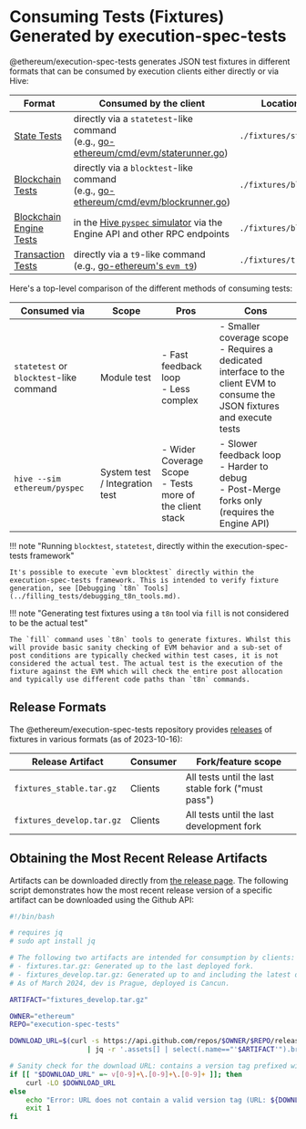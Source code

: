 # Consuming Tests (Fixtures) Generated by execution-spec-tests

@ethereum/execution-spec-tests generates JSON test fixtures in different formats that can be consumed by execution clients either directly or via Hive:

| Format | Consumed by the client | Location in `.tar.gz` release |
| --- | --- | --- |
| [State Tests](./test_formats/state_test.md) | directly via a `statetest`-like command<br/> (e.g., [go-ethereum/cmd/evm/staterunner.go](https://github.com/ethereum/go-ethereum/blob/509a64ffb9405942396276ae111d06f9bded9221/cmd/evm/staterunner.go#L35)) | `./fixtures/state_tests/` |
| [Blockchain Tests](./test_formats/blockchain_test.md) | directly via a `blocktest`-like command<br/> (e.g., [go-ethereum/cmd/evm/blockrunner.go](https://github.com/ethereum/go-ethereum/blob/509a64ffb9405942396276ae111d06f9bded9221/cmd/evm/blockrunner.go#L39)) | `./fixtures/blockchain_tests/` |
| [Blockchain Engine Tests](./test_formats/blockchain_test_engine.md) | in the [Hive `pyspec` simulator](https://github.com/ethereum/execution-spec-tests/blob/main/src/pytest_plugins/consume/hive_simulators/engine/test_via_engine.py) via the Engine API and other RPC endpoints  | `./fixtures/blockchain_tests_engine/` |
| [Transaction Tests](./test_formats/transaction_test.md) | directly via a `t9`-like command<br/> (e.g., [go-ethereum's `evm t9`](https://github.com/ethereum/go-ethereum/tree/67a3b087951a3f3a8e341ae32b6ec18f3553e5cc/cmd/evm#transaction-tool)) | `./fixtures/transaction_tests/` |

Here's a top-level comparison of the different methods of consuming tests:

| Consumed via | Scope | Pros | Cons |
| --- | --- | --- | --- |
| `statetest` or <code>blocktest</code>-like command | Module test | - Fast feedback loop<br/>- Less complex | - Smaller coverage scope<br/>- Requires a dedicated interface to the client EVM to consume the JSON fixtures and execute tests |
| `hive --sim ethereum/pyspec` | System test / Integration test | - Wider Coverage Scope<br/>- Tests more of the client stack | - Slower feedback loop<br/>- Harder to debug<br/>- Post-Merge forks only (requires the Engine API) |

!!! note "Running `blocktest`, `statetest`, directly within the execution-spec-tests framework"

    It's possible to execute `evm blocktest` directly within the execution-spec-tests framework. This is intended to verify fixture generation, see [Debugging `t8n` Tools](../filling_tests/debugging_t8n_tools.md).

!!! note "Generating test fixtures using a `t8n` tool via `fill` is not considered to be the actual test"

    The `fill` command uses `t8n` tools to generate fixtures. Whilst this will provide basic sanity checking of EVM behavior and a sub-set of post conditions are typically checked within test cases, it is not considered the actual test. The actual test is the execution of the fixture against the EVM which will check the entire post allocation and typically use different code paths than `t8n` commands.

## Release Formats

The @ethereum/execution-spec-tests repository provides [releases](https://github.com/ethereum/execution-spec-tests/releases) of fixtures in various formats (as of 2023-10-16):

| Release Artifact               | Consumer | Fork/feature scope |
| ------------------------------ | -------- | ------------------ |
| `fixtures_stable.tar.gz`       | Clients  | All tests until the last stable fork ("must pass") |
| `fixtures_develop.tar.gz`      | Clients  | All tests until the last development fork |

## Obtaining the Most Recent Release Artifacts

Artifacts can be downloaded directly from [the release page](https://github.com/ethereum/execution-spec-tests/releases). The following script demonstrates how the most recent release version of a specific artifact can be downloaded using the Github API:

```bash
#!/bin/bash

# requires jq
# sudo apt install jq

# The following two artifacts are intended for consumption by clients:
# - fixtures.tar.gz: Generated up to the last deployed fork.
# - fixtures_develop.tar.gz: Generated up to and including the latest dev fork.
# As of March 2024, dev is Prague, deployed is Cancun.

ARTIFACT="fixtures_develop.tar.gz"  

OWNER="ethereum"
REPO="execution-spec-tests"

DOWNLOAD_URL=$(curl -s https://api.github.com/repos/$OWNER/$REPO/releases/latest \
                   | jq -r '.assets[] | select(.name=="'$ARTIFACT'").browser_download_url')

# Sanity check for the download URL: contains a version tag prefixed with "v"
if [[ "$DOWNLOAD_URL" =~ v[0-9]+\.[0-9]+\.[0-9]+ ]]; then
    curl -LO $DOWNLOAD_URL
else
    echo "Error: URL does not contain a valid version tag (URL: ${DOWNLOAD_URL})."
    exit 1
fi
```
